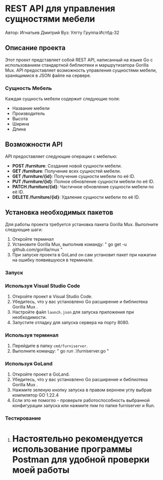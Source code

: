 # REST API для управления сущностями мебели

Автор: Игнатьев Дмитрий                      Вуз: Улгту                     Группа:Истбд-32



## Описание проекта

Этот проект представляет собой REST API, написанный на языке Go с использованием стандартной библиотеки и маршрутизатора Gorilla Mux. 
API предоставляет возможность управления сущностями мебели, хранящимися в JSON файле на сервере.

### Сущность Мебель

Каждая сущность мебели содержит следующие поля:

- Название мебели
- Производитель
- Высота
- Ширина
- Длина

## Возможности API

API предоставляет следующие операции с мебелью:

- **POST /furniture**: Создание новой сущности мебели.
- **GET /furniture**: Получение всех сущностей мебели.
- **GET /furniture/{id}**: Получение сущности мебели по её ID.
- **PUT /furniture/{id}**: Полное обновление сущности мебели по её ID.
- **PATCH /furniture/{id}**: Частичное обновление сущности мебели по её ID.
- **DELETE /furniture/{id}**: Удаление сущности мебели по её ID.

## Установка необходимых пакетов

Для работы проекта требуется установка пакета Gorilla Mux. Выполните следующие шаги:

1. Откройте терминал 
2. Установите Gorilla Mux, выполнив команду:
" go get -u github.com/gorilla/mux "
3. При запуске проекта в GoLand он сам установит пакет при нажатии на ошибку появившуюся в терминале.

### Запуск
### Используя Visual Studio Code

1. Откройте проект в Visual Studio Code.
2. Убедитесь, что у вас установлено Go расширение и библиотека Gorilla Mux .
3. Настройте файл `launch.json` для запуска приложения при необходимости.
4. Запустите отладку для запуска сервера на порту 8080.

### Используя терминал

1. Перейдите в папку `cmd/furniserver`.
2. Выполните команду:
" go run .\furniserver.go "

### Используя GoLand 
1. Откройте проект в GoLand.
2. Убедитесь, что у вас установлено Go расширение и библиотека Gorilla Mux .
3. Нажмите зеленую кнопку запуска в правом верхнем углу выбрав компилятор GO 1.22.4
4. Если это не помогло - проверьте работоспособность  выбранной конфигурации запуска или нажмите пкм по папке furniserver и Run.

###   Тестирование
1. #  Настоятельно рекомендуется использование программы Postman для удобной проверки моей работы
   

 

